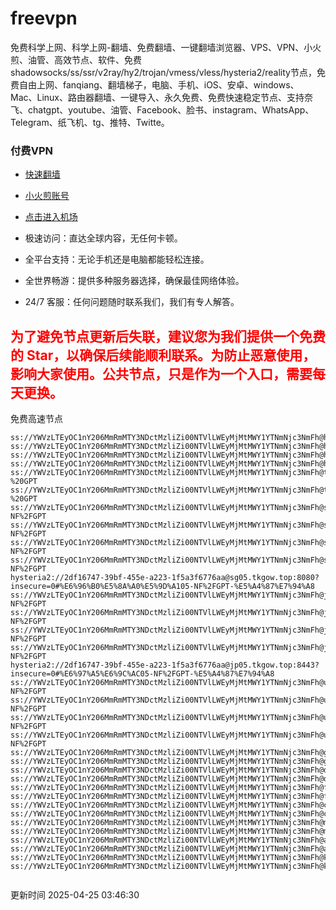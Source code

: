 # freevpn

免费科学上网、科学上网-翻墙、免费翻墙、一键翻墙浏览器、VPS、VPN、小火煎、油管、高效节点、软件、免费shadowsocks/ss/ssr/v2ray/hy2/trojan/vmess/vless/hysteria2/reality节点，免费自由上网、fanqiang、翻墙梯子，电脑、手机、iOS、安卓、windows、Mac、Linux、路由器翻墙、一键导入、永久免费、免费快速稳定节点、支持奈飞、chatgpt、youtube、油管、Facebook、脸书、instagram、WhatsApp、Telegram、纸飞机、tg、推特、Twitte。

### 付费VPN
* [快速翻墙](https://uhuio.top/) 

* [小火煎账号](https://free-clash.top/) 

* [点击进入机场](https://uhuio.top/) 

* 极速访问：直达全球内容，无任何卡顿。

* 全平台支持：无论手机还是电脑都能轻松连接。

* 全世界畅游：提供多种服务器选择，确保最佳网络体验。

* 24/7 客服：任何问题随时联系我们，我们有专人解答。

## <font color="red">为了避免节点更新后失联，建议您为我们提供一个免费的 Star，以确保后续能顺利联系。为防止恶意使用，影响大家使用。公共节点，只是作为一个入口，需要每天更换。</font>

免费高速节点

```ss://YWVzLTEyOC1nY206MmRmMTY3NDctMzliZi00NTVlLWEyMjMtMWY1YTNmNjc3NmFh@hk01.jgrtoioceaw.help:50384#%E9%A6%99%E6%B8%AF01
ss://YWVzLTEyOC1nY206MmRmMTY3NDctMzliZi00NTVlLWEyMjMtMWY1YTNmNjc3NmFh@hk02.jigreliewolf.click:17889#%E9%A6%99%E6%B8%AF02
ss://YWVzLTEyOC1nY206MmRmMTY3NDctMzliZi00NTVlLWEyMjMtMWY1YTNmNjc3NmFh@hk03.jigreliewolf.click:10838#%E9%A6%99%E6%B8%AF03
ss://YWVzLTEyOC1nY206MmRmMTY3NDctMzliZi00NTVlLWEyMjMtMWY1YTNmNjc3NmFh@hk04.jgrtoioceaw.help:29956#%E9%A6%99%E6%B8%AF04
ss://YWVzLTEyOC1nY206MmRmMTY3NDctMzliZi00NTVlLWEyMjMtMWY1YTNmNjc3NmFh@hk05.ijgelrkasd.click:41284#%E9%A6%99%E6%B8%AF05
ss://YWVzLTEyOC1nY206MmRmMTY3NDctMzliZi00NTVlLWEyMjMtMWY1YTNmNjc3NmFh@tw01.jigreliewolf.click:30995#%E5%8F%B0%E6%B9%BE01%20-%20GPT
ss://YWVzLTEyOC1nY206MmRmMTY3NDctMzliZi00NTVlLWEyMjMtMWY1YTNmNjc3NmFh@tw02.ijgelrkasd.click:22610#%E5%8F%B0%E6%B9%BE02%20-%20GPT
ss://YWVzLTEyOC1nY206MmRmMTY3NDctMzliZi00NTVlLWEyMjMtMWY1YTNmNjc3NmFh@sg01.jgrtoioceaw.help:55559#%E6%96%B0%E5%8A%A0%E5%9D%A101%20-NF%2FGPT
ss://YWVzLTEyOC1nY206MmRmMTY3NDctMzliZi00NTVlLWEyMjMtMWY1YTNmNjc3NmFh@sg02.jigreliewolf.click:40574#%E6%96%B0%E5%8A%A0%E5%9D%A102%20-NF%2FGPT
ss://YWVzLTEyOC1nY206MmRmMTY3NDctMzliZi00NTVlLWEyMjMtMWY1YTNmNjc3NmFh@sg03.ijgelrkasd.click:23716#%E6%96%B0%E5%8A%A0%E5%9D%A103%20-NF%2FGPT
ss://YWVzLTEyOC1nY206MmRmMTY3NDctMzliZi00NTVlLWEyMjMtMWY1YTNmNjc3NmFh@sg04.jgrtoioceaw.help:17971#%E6%96%B0%E5%8A%A0%E5%9D%A104%20-NF%2FGPT
hysteria2://2df16747-39bf-455e-a223-1f5a3f6776aa@sg05.tkgow.top:8080?insecure=0#%E6%96%B0%E5%8A%A0%E5%9D%A105-NF%2FGPT-%E5%A4%87%E7%94%A8
ss://YWVzLTEyOC1nY206MmRmMTY3NDctMzliZi00NTVlLWEyMjMtMWY1YTNmNjc3NmFh@jp01.jgrtoioceaw.help:58645#%E6%97%A5%E6%9C%AC01%20-NF%2FGPT
ss://YWVzLTEyOC1nY206MmRmMTY3NDctMzliZi00NTVlLWEyMjMtMWY1YTNmNjc3NmFh@jp02.jgrtoioceaw.help:47462#%E6%97%A5%E6%9C%AC02%20-NF%2FGPT
ss://YWVzLTEyOC1nY206MmRmMTY3NDctMzliZi00NTVlLWEyMjMtMWY1YTNmNjc3NmFh@jp03.jigreliewolf.click:33414#%E6%97%A5%E6%9C%AC03%20-NF%2FGPT
ss://YWVzLTEyOC1nY206MmRmMTY3NDctMzliZi00NTVlLWEyMjMtMWY1YTNmNjc3NmFh@jp04.ijgelrkasd.click:58223#%E6%97%A5%E6%9C%AC04%20-NF%2FGPT
hysteria2://2df16747-39bf-455e-a223-1f5a3f6776aa@jp05.tkgow.top:8443?insecure=0#%E6%97%A5%E6%9C%AC05-NF%2FGPT-%E5%A4%87%E7%94%A8
ss://YWVzLTEyOC1nY206MmRmMTY3NDctMzliZi00NTVlLWEyMjMtMWY1YTNmNjc3NmFh@us01.jgrtoioceaw.help:48129#%E7%BE%8E%E5%9B%BD01%20-NF%2FGPT
ss://YWVzLTEyOC1nY206MmRmMTY3NDctMzliZi00NTVlLWEyMjMtMWY1YTNmNjc3NmFh@us02.jgrtoioceaw.help:44907#%E7%BE%8E%E5%9B%BD02%20-NF%2FGPT
ss://YWVzLTEyOC1nY206MmRmMTY3NDctMzliZi00NTVlLWEyMjMtMWY1YTNmNjc3NmFh@us03.jigreliewolf.click:43330#%E7%BE%8E%E5%9B%BD03%20-NF%2FGPT
ss://YWVzLTEyOC1nY206MmRmMTY3NDctMzliZi00NTVlLWEyMjMtMWY1YTNmNjc3NmFh@us04.ijgelrkasd.click:44130#%E7%BE%8E%E5%9B%BD04%20-NF%2FGPT
ss://YWVzLTEyOC1nY206MmRmMTY3NDctMzliZi00NTVlLWEyMjMtMWY1YTNmNjc3NmFh@gb01.jgrtoioceaw.help:27765#%E8%8B%B1%E5%9B%BD01
ss://YWVzLTEyOC1nY206MmRmMTY3NDctMzliZi00NTVlLWEyMjMtMWY1YTNmNjc3NmFh@gb02.jigreliewolf.click:52762#%E8%8B%B1%E5%9B%BD02
ss://YWVzLTEyOC1nY206MmRmMTY3NDctMzliZi00NTVlLWEyMjMtMWY1YTNmNjc3NmFh@de01.jgrtoioceaw.help:20635#%E5%BE%B7%E5%9B%BD01
ss://YWVzLTEyOC1nY206MmRmMTY3NDctMzliZi00NTVlLWEyMjMtMWY1YTNmNjc3NmFh@de02.jigreliewolf.click:52770#%E5%BE%B7%E5%9B%BD02
ss://YWVzLTEyOC1nY206MmRmMTY3NDctMzliZi00NTVlLWEyMjMtMWY1YTNmNjc3NmFh@fr01.ijgelrkasd.click:32568#%E6%B3%95%E5%9B%BD01
ss://YWVzLTEyOC1nY206MmRmMTY3NDctMzliZi00NTVlLWEyMjMtMWY1YTNmNjc3NmFh@fr02.jigreliewolf.click:45265#%E6%B3%95%E5%9B%BD02
ss://YWVzLTEyOC1nY206MmRmMTY3NDctMzliZi00NTVlLWEyMjMtMWY1YTNmNjc3NmFh@ca01.jigreliewolf.click:30461#%E5%8A%A0%E6%8B%BF%E5%A4%A701
ss://YWVzLTEyOC1nY206MmRmMTY3NDctMzliZi00NTVlLWEyMjMtMWY1YTNmNjc3NmFh@ca02.ijgelrkasd.click:24053#%E5%8A%A0%E6%8B%BF%E5%A4%A702
ss://YWVzLTEyOC1nY206MmRmMTY3NDctMzliZi00NTVlLWEyMjMtMWY1YTNmNjc3NmFh@my01.jigreliewolf.click:52408#%E9%A9%AC%E6%9D%A5%E8%A5%BF%E4%BA%9A01
ss://YWVzLTEyOC1nY206MmRmMTY3NDctMzliZi00NTVlLWEyMjMtMWY1YTNmNjc3NmFh@my02.ijgelrkasd.click:25519#%E9%A9%AC%E6%9D%A5%E8%A5%BF%E4%BA%9A02
ss://YWVzLTEyOC1nY206MmRmMTY3NDctMzliZi00NTVlLWEyMjMtMWY1YTNmNjc3NmFh@au01.jgrtoioceaw.help:13460#%E6%BE%B3%E5%A4%A7%E5%88%A9%E4%BA%9A01
ss://YWVzLTEyOC1nY206MmRmMTY3NDctMzliZi00NTVlLWEyMjMtMWY1YTNmNjc3NmFh@au02.ijgelrkasd.click:46073#%E6%BE%B3%E5%A4%A7%E5%88%A9%E4%BA%9A02
ss://YWVzLTEyOC1nY206MmRmMTY3NDctMzliZi00NTVlLWEyMjMtMWY1YTNmNjc3NmFh@ko01.jgrtoioceaw.help:46108#%E9%9F%A9%E5%9B%BD01
ss://YWVzLTEyOC1nY206MmRmMTY3NDctMzliZi00NTVlLWEyMjMtMWY1YTNmNjc3NmFh@ko02.jigreliewolf.click:50181#%E9%9F%A9%E5%9B%BD02


```
更新时间 2025-04-25 03:46:30